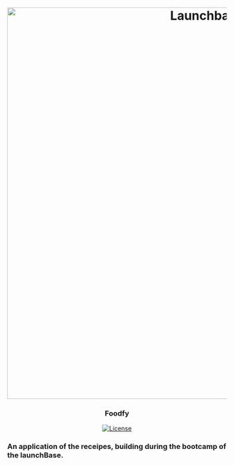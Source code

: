 <h1 align="center">
    <img alt="Launchbase" src="https://github.com/gibifyOfficial/foodfy/blob/master/frontend/assets/foodfy-template.png" width="900px" />
</h1>
<h3 align="center">
  Foodfy
</h3>  
<p align="center">
  <a href="LICENSE" >
    <img alt="License" src="https://img.shields.io/badge/license-MIT-%23F8952D">
  </a>

</p>
           
<h3>An application of the receipes, building during the bootcamp of the launchBase.</h3>
